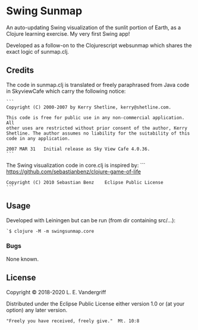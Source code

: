 # Swing Sunmap

An auto-updating Swing visualization of the sunlit portion of Earth, as a Clojure
learning exercise.  My very first Swing app!

Developed as a follow-on to the Clojurescript  websunmap  which shares the
exact logic of  sunmap.clj.  


## Credits

The code in  sunmap.clj  is translated or freely paraphrased from Java code
in SkyviewCafe which carry the following notice:

    ```
    Copyright (C) 2000-2007 by Kerry Shetline, kerry@shetline.com.

    This code is free for public use in any non-commercial application. All
    other uses are restricted without prior consent of the author, Kerry
    Shetline. The author assumes no liability for the suitability of this
    code in any application.

    2007 MAR 31   Initial release as Sky View Cafe 4.0.36.
    ```

The Swing visualization code in  core.clj  is inspired by:
    ``` 
    https://github.com/sebastianbenz/clojure-game-of-life

    Copyright (C) 2010 Sebastian Benz    Eclipse Public License
    ```

## Usage

Developed with Leiningen but can be run  (from dir containing  src/...):

    `$ clojure -M -m swingsunmap.core

### Bugs
None known.


## License

Copyright © 2018-2020   L. E. Vandergriff

Distributed under the Eclipse Public License either version 1.0 or (at
your option) any later version.
   ```
"Freely you have received, freely give."  Mt. 10:8
